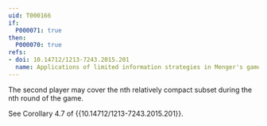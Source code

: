 ```yaml
---
uid: T000166
if:
  P000071: true
then:
  P000070: true
refs:
- doi: 10.14712/1213-7243.2015.201
  name: Applications of limited information strategies in Menger's game
---
```


The second player may cover the nth relatively compact subset during the nth round of the game.

See Corollary 4.7 of
{{10.14712/1213-7243.2015.201}}.
